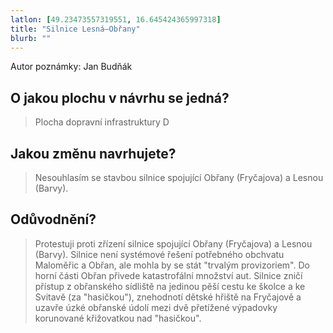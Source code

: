 ```yaml
---
latlon: [49.23473557319551, 16.645424365997318]
title: "Silnice Lesná–Obřany"
blurb: ""
---
```


Autor poznámky: Jan Budňák

## O jakou plochu v návrhu se jedná?

> Plocha dopravní infrastruktury D

## Jakou změnu navrhujete?

> Nesouhlasím se stavbou silnice spojující Obřany (Fryčajova) a Lesnou (Barvy).

## Odůvodnění?

> Protestuji proti zřízení silnice spojující Obřany (Fryčajova) a Lesnou (Barvy). Silnice není systémové řešení potřebného obchvatu Maloměřic a Obřan, ale mohla by se stát "trvalým provizoriem". Do horní části Obřan přivede katastrofální množství aut. Silnice zničí přístup z obřanského sídliště na jedinou pěší cestu ke školce a ke Svitavě (za "hasičkou"), znehodnotí dětské hřiště na Fryčajově a uzavře úzké obřanské údolí mezi dvě přetížené výpadovky korunované křižovatkou nad "hasičkou".
